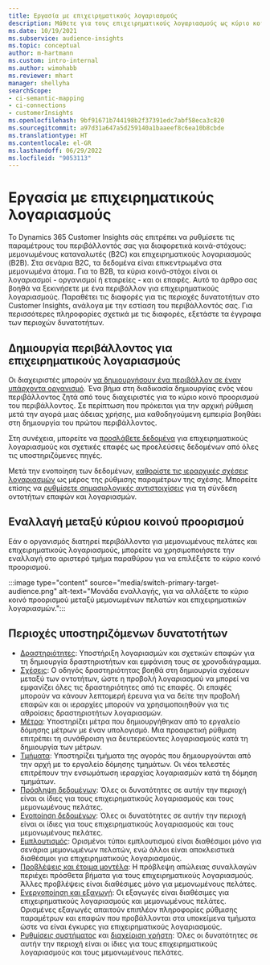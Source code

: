 ```yaml
---
title: Εργασία με επιχειρηματικούς λογαριασμούς
description: Μάθετε για τους επιχειρηματικούς λογαριασμούς ως κύριο κοινό στόχος στο Dynamics 365 Customer Insights.
ms.date: 10/19/2021
ms.subservice: audience-insights
ms.topic: conceptual
author: m-hartmann
ms.custom: intro-internal
ms.author: wimohabb
ms.reviewer: mhart
manager: shellyha
searchScope:
- ci-semantic-mapping
- ci-connections
- customerInsights
ms.openlocfilehash: 9bf91671b744198b2f37391edc7abf58eca3c820
ms.sourcegitcommit: a97d31a647a5d259140a1baaeef8c6ea10b8cbde
ms.translationtype: HT
ms.contentlocale: el-GR
ms.lasthandoff: 06/29/2022
ms.locfileid: "9053113"
---
```

# <a name="work-with-business-accounts"></a>Εργασία με επιχειρηματικούς λογαριασμούς

Το Dynamics 365 Customer Insights σάς επιτρέπει να ρυθμίσετε τις παραμέτρους του περιβάλλοντός σας για διαφορετικά κοινά-στόχους: μεμονωμένους καταναλωτές (B2C) και επιχειρηματικούς λογαριασμούς (B2B). Στα σενάρια B2C, τα δεδομένα είναι επικεντρωμένα στα μεμονωμένα άτομα. Για το B2B, τα κύρια κοινά-στόχοι είναι οι λογαριασμοί - οργανισμοί ή εταιρείες - και οι επαφές. Αυτό το άρθρο σας βοηθά να ξεκινήσετε με ένα περιβάλλον για επιχειρηματικούς λογαριασμούς. Παραθέτει τις διαφορές για τις περιοχές δυνατοτήτων στο Customer Insights, ανάλογα με την εστίαση του περιβάλλοντός σας. Για περισσότερες πληροφορίες σχετικά με τις διαφορές, εξετάστε τα έγγραφα των περιοχών δυνατοτήτων. 

## <a name="create-an-environment-for-business-accounts"></a>Δημιουργία περιβάλλοντος για επιχειρηματικούς λογαριασμούς

Οι διαχειριστές μπορούν [να δημιουργήσουν ένα περιβάλλον σε έναν υπάρχοντα οργανισμό](create-environment.md). Ένα βήμα στη διαδικασία δημιουργίας ενός νέου περιβάλλοντος ζητά από τους διαχειριστές για το κύριο κοινό προορισμού του περιβάλλοντος. Σε περίπτωση που πρόκειται για την αρχική ρύθμιση μετά την αγορά μιας άδειας χρήσης, μια καθοδηγούμενη εμπειρία βοηθάει στη δημιουργία του πρώτου περιβάλλοντος.

Στη συνέχεια, μπορείτε να [προσλάβετε δεδομένα](data-sources.md) για επιχειρηματικούς λογαριασμούς και σχετικές επαφές ως προελεύσεις δεδομένων από όλες τις υποστηριζόμενες πηγές.

Μετά την ενοποίηση των δεδομένων, [καθορίστε τις ιεραρχικές σχέσεις λογαριασμών](relationships.md#set-up-account-hierarchies) ως μέρος της ρύθμισης παραμέτρων της σχέσης. Μπορείτε επίσης να [ρυθμίσετε σημασιολογικές αντιστοιχίσεις](semantic-mappings.md) για τη σύνδεση οντοτήτων επαφών και λογαριασμών. 

## <a name="switch-between-primary-target-audience"></a>Εναλλαγή μεταξύ κύριου κοινού προορισμού

Εάν ο οργανισμός διατηρεί περιβάλλοντα για μεμονωμένους πελάτες και επιχειρηματικούς λογαριασμούς, μπορείτε να χρησιμοποιήσετε την εναλλαγή στο αριστερό τμήμα παραθύρου για να επιλέξετε το κύριο κοινό προορισμού.

:::image type="content" source="media/switch-primary-target-audience.png" alt-text="Μονάδα εναλλαγής, για να αλλάξετε το κύριο κοινό προορισμού μεταξύ μεμονωμένων πελατών και επιχειρηματικών λογαριασμών.":::

## <a name="supported-feature-areas"></a>Περιοχές υποστηριζόμενων δυνατοτήτων

- [Δραστηριότητες](activities.md): Υποστήριξη λογαριασμών και σχετικών επαφών για τη δημιουργία δραστηριοτήτων και εμφάνιση τους σε χρονοδιάγραμμα.
- [Σχέσεις](relationships.md): Ο οδηγός δραστηριότητας βοηθά στη δημιουργία σχέσεων μεταξύ των οντοτήτων, ώστε η προβολή λογαριασμού να μπορεί να εμφανίζει όλες τις δραστηριότητες από τις επαφές. Οι επαφές μπορούν να κάνουν λεπτομερή έρευνα για να δείτε την προβολή επαφών και οι ιεραρχίες μπορούν να χρησιμοποιηθούν για τις αθροίσεις δραστηριοτήτων λογαριασμών.
- [Μέτρα](measures.md): Υποστηρίζει μέτρα που δημιουργήθηκαν από το εργαλείο δόμησης μέτρων με έναν υπολογισμό. Μια προαιρετική ρύθμιση επιτρέπει τη συνάθροιση για δευτερεύοντες λογαριασμούς κατά τη δημιουργία των μέτρων.
- [Τμήματα](segments.md): Υποστηρίζει τμήματα της αγοράς που δημιουργούνται από την αρχή με το εργαλείο δόμησης τμημάτων. Οι νέοι τελεστές επιτρέπουν την ενσωμάτωση ιεραρχίας λογαριασμών κατά τη δόμηση τμημάτων.
- [Πρόσληψη δεδομένων](data-sources.md): Όλες οι δυνατότητες σε αυτήν την περιοχή είναι οι ίδιες για τους επιχειρηματικούς λογαριασμούς και τους μεμονωμένους πελάτες.
- [Ενοποίηση δεδομένων](data-unification.md): Όλες οι δυνατότητες σε αυτήν την περιοχή είναι οι ίδιες για τους επιχειρηματικούς λογαριασμούς και τους μεμονωμένους πελάτες.
- [Εμπλουτισμός](enrichment-hub.md): Ορισμένοι τύποι εμπλουτισμού είναι διαθέσιμοι μόνο για σενάρια μεμονωμένων πελατών, ενώ άλλοι είναι αποκλειστικά διαθέσιμοι για επιχειρηματικούς λογαριασμούς.
- [Προβλέψεις και έτοιμα μοντέλα](predictions-overview.md): Η πρόβλεψη απώλειας συναλλαγών περιέχει πρόσθετα βήματα για τους επιχειρηματικούς λογαριασμούς. Άλλες προβλέψεις είναι διαθέσιμες μόνο για μεμονωμένους πελάτες.
- [Ενεργοποίηση και εξαγωγή](export-destinations.md): Οι εξαγωγές είναι διαθέσιμες για επιχειρηματικούς λογαριασμούς και μεμονωμένους πελάτες. Ορισμένες εξαγωγές απαιτούν επιπλέον πληροφορίες ρύθμισης παραμέτρων και επαφών που προβάλλονται στα υποκείμενα τμήματα ώστε να είναι έγκυρες για επιχειρηματικούς λογαριασμούς.
- [Ρυθμίσεις συστήματος](system.md) και [διαχείριση χρήστη](permissions.md): Όλες οι δυνατότητες σε αυτήν την περιοχή είναι οι ίδιες για τους επιχειρηματικούς λογαριασμούς και τους μεμονωμένους πελάτες.

